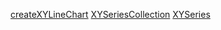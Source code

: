[createXYLineChart](https://www.jfree.org/jfreechart/api/javadoc/org/jfree/chart/ChartFactory.html#createXYLineChart-java.lang.String-java.lang.String-java.lang.String-org.jfree.data.xy.XYDataset-org.jfree.chart.plot.PlotOrientation-boolean-boolean-boolean-)
[XYSeriesCollection](https://www.jfree.org/jfreechart/api/javadoc/org/jfree/data/xy/XYSeriesCollection.html#XYSeriesCollection--)
[XYSeries](https://www.jfree.org/jfreechart/api/javadoc/org/jfree/data/xy/XYSeries.html#XYSeries-java.lang.Comparable-)